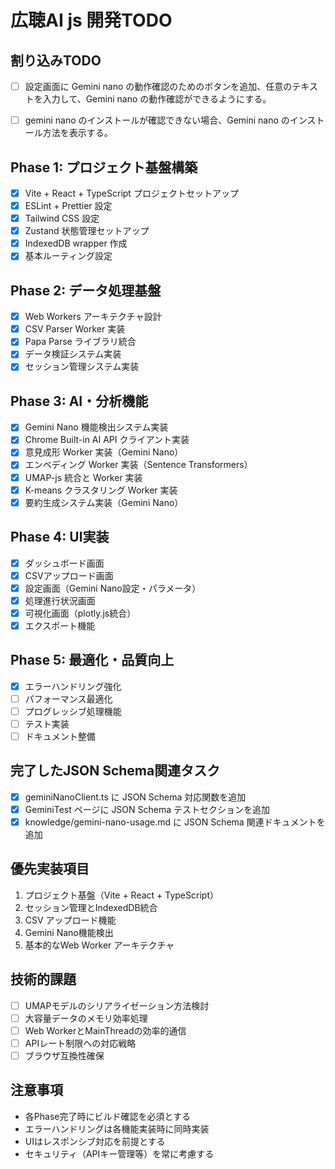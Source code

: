 # 広聴AI js 開発TODO

## 割り込みTODO
- [ ] 設定画面に Gemini nano の動作確認のためのボタンを追加、任意のテキストを入力して、Gemini nano の動作確認ができるようにする。
- [ ] gemini nano のインストールが確認できない場合、Gemini nano のインストール方法を表示する。


## Phase 1: プロジェクト基盤構築
- [x] Vite + React + TypeScript プロジェクトセットアップ
- [x] ESLint + Prettier 設定
- [x] Tailwind CSS 設定
- [x] Zustand 状態管理セットアップ
- [x] IndexedDB wrapper 作成
- [x] 基本ルーティング設定

## Phase 2: データ処理基盤
- [x] Web Workers アーキテクチャ設計
- [x] CSV Parser Worker 実装
- [x] Papa Parse ライブラリ統合
- [x] データ検証システム実装
- [x] セッション管理システム実装

## Phase 3: AI・分析機能
- [x] Gemini Nano 機能検出システム実装
- [x] Chrome Built-in AI API クライアント実装
- [x] 意見成形 Worker 実装（Gemini Nano）
- [x] エンベディング Worker 実装（Sentence Transformers）
- [x] UMAP-js 統合と Worker 実装
- [x] K-means クラスタリング Worker 実装
- [x] 要約生成システム実装（Gemini Nano）

## Phase 4: UI実装
- [x] ダッシュボード画面
- [x] CSVアップロード画面
- [x] 設定画面（Gemini Nano設定・パラメータ）
- [x] 処理進行状況画面
- [x] 可視化画面（plotly.js統合）
- [x] エクスポート機能

## Phase 5: 最適化・品質向上
- [x] エラーハンドリング強化
- [ ] パフォーマンス最適化
- [ ] プログレッシブ処理機能
- [ ] テスト実装
- [ ] ドキュメント整備

## 完了したJSON Schema関連タスク
- [x] geminiNanoClient.ts に JSON Schema 対応関数を追加
- [x] GeminiTest ページに JSON Schema テストセクションを追加
- [x] knowledge/gemini-nano-usage.md に JSON Schema 関連ドキュメントを追加

## 優先実装項目
1. プロジェクト基盤（Vite + React + TypeScript）
2. セッション管理とIndexedDB統合
3. CSV アップロード機能
4. Gemini Nano機能検出
5. 基本的なWeb Worker アーキテクチャ

## 技術的課題
- [ ] UMAPモデルのシリアライゼーション方法検討
- [ ] 大容量データのメモリ効率処理
- [ ] Web WorkerとMainThreadの効率的通信
- [ ] APIレート制限への対応戦略
- [ ] ブラウザ互換性確保

## 注意事項
- 各Phase完了時にビルド確認を必須とする
- エラーハンドリングは各機能実装時に同時実装
- UIはレスポンシブ対応を前提とする
- セキュリティ（APIキー管理等）を常に考慮する